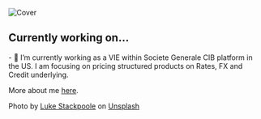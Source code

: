 ![Cover](img/luke-stackpoole-FA8HEWO9Vd8-unsplash.jpg)
<!--[![Top Langs](https://github-readme-stats.vercel.app/api/top-langs/?username=martinduguey&layout=compact&theme=swift)](https://github.com/anuraghazra/github-readme-stats)-->

<!--### Hi there 👋-->

## Currently working on...
<h>
- 🔭 I’m currently working as a VIE within Societe Generale CIB platform in the US. I am focusing on pricing structured products on Rates, FX and Credit underlying. 


More about me <a href="https://martinduguey.github.io/personnalpage/">here</a>.
<!-- - 🌱 I’m currently learning ...
- 👯 I’m looking to collaborate on ...
- 🤔 I’m looking for help with ...
- 💬 Ask me about ...
- 📫 How to reach me: ...
- 😄 Pronouns: ...
- ⚡ Fun fact: ...
-->

Photo by <a href="https://unsplash.com/fr/@withluke?utm_content=creditCopyText&utm_medium=referral&utm_source=unsplash">Luke Stackpoole</a> on <a href="https://unsplash.com/fr/photos/personne-marchant-sur-une-voie-pietonne-entre-des-batiments-FA8HEWO9Vd8?utm_content=creditCopyText&utm_medium=referral&utm_source=unsplash">Unsplash</a>
  
